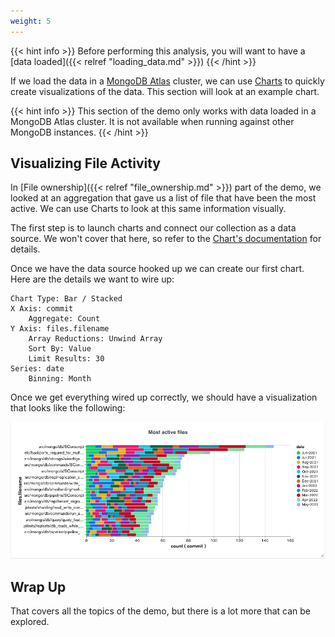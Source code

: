 ```yaml
---
weight: 5
---
```

{{< hint info >}}
Before performing this analysis, you will want to have a [data loaded]({{< relref "loading_data.md" >}})
{{< /hint >}}

If we load the data in a [MongoDB Atlas](https://www.mongodb.com/atlas/database) cluster, we can use
[Charts](https://www.mongodb.com/docs/charts/) to quickly create visualizations of the data. This 
section will look at an example chart.

{{< hint info >}}
This section of the demo only works with data loaded in a MongoDB Atlas cluster. It is not available
when running against other MongoDB instances.
{{< /hint >}}

## Visualizing File Activity

In [File ownership]({{< relref "file_ownership.md" >}}) part of the demo, we looked at an
aggregation that gave us a list of file that have been the most active. We can use Charts to
look at this same information visually.

The first step is to launch charts and connect our collection as a data source. We won't cover
that here, so refer to the [Chart's documentation](https://www.mongodb.com/docs/charts/) for details.

Once we have the data source hooked up we can create our first chart. Here are the details we 
want to wire up:

```
Chart Type: Bar / Stacked
X Axis: commit
    Aggregate: Count
Y Axis: files.filename 
    Array Reductions: Unwind Array
    Sort By: Value
    Limit Results: 30
Series: date
    Binning: Month
```

Once we get everything wired up correctly, we should have a visualization that looks like the
following:

![Charts Demo](/images/charts_demo.png)

## Wrap Up

That covers all the topics of the demo, but there is a lot more that can be explored.
